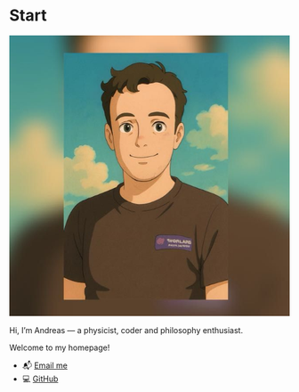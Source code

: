 # Start
![Avatar](./assets/me.jpeg)


Hi, I’m Andreas — a physicist, coder and philosophy enthusiast.

Welcome to my homepage!

- 📬 [Email me](mailto:avolkha1@gmail.com)
- 💻 [GitHub](https://github.com/Backlundt)

